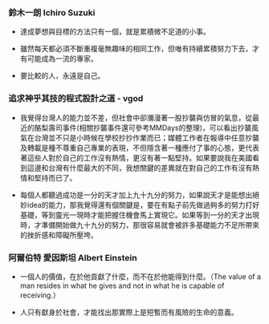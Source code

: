 ### 鈴木一朗 Ichiro Suzuki

- 達成夢想與目標的方法只有一個，就是累積微不足道的小事。

- 雖然每天都必須不斷重複毫無趣味的相同工作，但唯有持續累積努力下去，才有可能成為一流的專家。

- 要比較的人，永遠是自己。

### 追求神乎其技的程式設計之道 - vgod

- 我覺得台灣人的能力並不差，但社會中卻瀰漫著一股抄襲與仿冒的氣息，從最近的酪梨壽司事件(相關抄襲事件還可參考MMDays的整理)，可以看出抄襲風氣在台灣並不只是小時候在學校抄抄作業而已；媒體工作者在報導中任意抄襲及轉載是種不尊重自己專業的表現，不但隱含著一種應付了事的心態，更代表著這些人對於自己的工作沒有熱情，更沒有著一點堅持。如果要說我在美國看到這邊和台灣有什麼最大的不同，我想關鍵的差異就在對自己的工作有沒有熱情和堅持而已了。

- 每個人都聽過成功是一分的天才加上九十九分的努力，如果說天才是能想出絕妙idea的能力，那我覺得還有個關鍵是，要在有點子前先做過夠多的努力打好基礎，等到靈光一現時才能把握住機會馬上實現它。如果等到一分的天才出現時，才準備開始做九十九分的努力，那很容易就會被許多基礎能力不足所帶來的挫折感和障礙所壓垮。

### 阿爾伯特 愛因斯坦 Albert Einstein

- 一個人的價值，在於他貢獻了什麼，而不在於他能得到什麼。（The value of a man resides in what he gives and not in what he is capable of receiving.）

- 人只有獻身於社會，才能找出那實際上是短暫而有風險的生命的意義。
